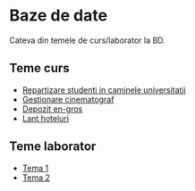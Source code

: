 # Baze de date

Cateva din temele de curs/laborator la BD.

Teme curs
---
* [Repartizare studenti in caminele universitatii](https://github.com/mehanix/teme-fmi/tree/master/bd/tema%201%20-%20repartizare%20in%20camine)
* [Gestionare cinematograf](https://github.com/mehanix/teme-fmi/tree/master/bd/tema%204%20-%20cinematograf)
* [Depozit en-gros](https://github.com/mehanix/teme-fmi/tree/master/bd/tema%205)
* [Lant hoteluri](https://github.com/mehanix/teme-fmi/tree/master/bd/tema%206)

Teme laborator
---
* [Tema 1](https://github.com/mehanix/teme-fmi/tree/master/bd/tema%20laborator%201)
* [Tema 2](https://github.com/mehanix/teme-fmi/tree/master/bd/tema%20laborator%202)
